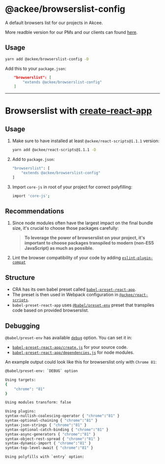 # @ackee/browserslist-config

A default browsers list for our projects in Akcee.

More readble version for our PMs and our clients can found [here](https://docs.google.com/document/d/1_SzDspoB9c1RUIVnbx880qxsEfQ5VNKbE33atqXb7Es/edit?usp=sharing).

## Usage

```sh
yarn add @ackee/browserslist-config -D
```

Add this to your `package.json`:

```json
    "browserslist": [
        "extends @ackee/browserslist-config"
    ]
```

---

# Browserslist with [create-react-app](https://github.com/AckeeCZ/create-react-app)

## Usage

1. Make sure to have installed at least `@ackee/react-scripts@1.1.1` version:

   ```sh
   yarn add @ackee/react-scripts@1.1.1 -D
   ```

2. Add to `package.json`:

   ```sh
   "browserslist": [
       "extends @ackee/browserslist-config"
   ]
   ```

3. Import `core-js` in root of your project for correct polyfilling:
   ```sh
   import 'core-js';
   ```

## Recommendations

1. Since node modules often have the largest impact on the final bundle size, it's crucial to choose those packages carefully:

   > **To leverage the power of browserslist on your project, it's important to choose packages transpiled to modern (non-ES5 JavaScript) as much as possible.**

2. Lint the browser compatibility of your code by adding [`eslint-plugin-compat`](https://github.com/amilajack/eslint-plugin-compat)

## Structure

- CRA has its own babel preset called [`babel-preset-react-app`](https://github.com/AckeeCZ/create-react-app/tree/master/packages/babel-preset-react-app).
- The preset is then used in Webpack configuration in [`@ackee/react-scripts`](https://github.com/AckeeCZ/create-react-app/blob/master/packages/react-scripts/config/webpack.config.js).
- `babel-preset-react-app` uses [`@babel/preset-env`](https://babeljs.io/docs/en/babel-preset-env) preset that transpiles code based on provided browserslist.

## Debugging

`@babel/preset-env` has available [`debug`](https://babeljs.io/docs/en/babel-preset-env#debug) option. You can set it in:

- [`babel-preset-react-app/create.js`](https://github.com/AckeeCZ/create-react-app/blob/master/packages/babel-preset-react-app/create.js#L81) for your source code.
- [`babel-preset-react-app/dependencies.js`](https://github.com/AckeeCZ/create-react-app/blob/master/packages/babel-preset-react-app/dependencies.js#L86) for node modules.

An example output could look like this for browserslist only with `Chrome 81`:

```sh
@babel/preset-env: `DEBUG` option

Using targets:
{
    "chrome": "81"
}

Using modules transform: false

Using plugins:
syntax-nullish-coalescing-operator { "chrome":"81" }
syntax-optional-chaining { "chrome":"81" }
syntax-json-strings { "chrome":"81" }
syntax-optional-catch-binding { "chrome":"81" }
syntax-async-generators { "chrome":"81" }
syntax-object-rest-spread { "chrome":"81" }
syntax-dynamic-import { "chrome":"81" }
syntax-top-level-await { "chrome":"81" }

Using polyfills with `entry` option:
```
